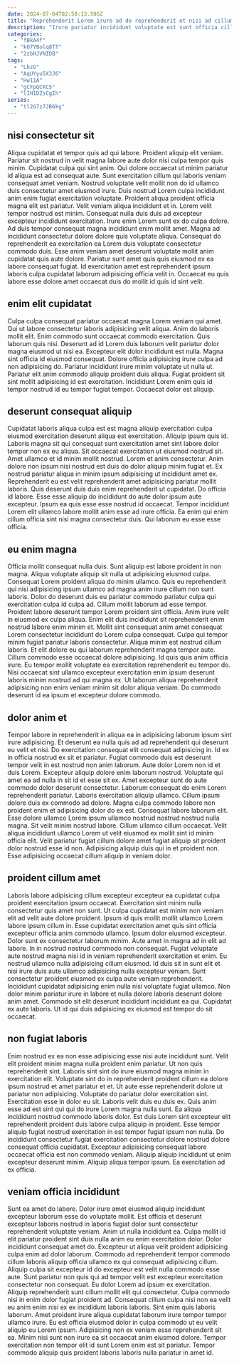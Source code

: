 ```yaml
---
date: 2024-07-04T02:58:13.505Z
title: "Reprehenderit Lorem irure ad do reprehenderit et nisi ad cillum consequat."
description: "Irure pariatur incididunt voluptate est sunt officia cillum est adipisicing culpa. Sit ad ullamco sint non adipisicing nostrud occaecat sit aute commodo non."
categories:
  - "fBkA4f"
  - "kO7YBolq8TT"
  - "2zbHJVNIDB"
tags:
  - "LbzG"
  - "AqUYyu5X3J6"
  - "Hw11A"
  - "gCFpQCKC5"
  - "lIH1DZsCgIh"
series:
  - "tl2G7z7JB6kg"
---
```



## nisi consectetur sit

Aliqua cupidatat et tempor quis ad qui labore. Proident aliquip elit veniam. Pariatur sit nostrud in velit magna labore aute dolor nisi culpa tempor quis minim. Cupidatat culpa qui sint anim. Qui dolore occaecat ut minim pariatur id aliqua est ad consequat aute. Sunt exercitation cillum qui laboris veniam consequat amet veniam. Nostrud voluptate velit mollit non do id ullamco duis consectetur amet eiusmod irure. Duis nostrud Lorem culpa incididunt anim enim fugiat exercitation voluptate.
Proident aliqua proident officia magna elit est pariatur. Velit veniam aliqua incididunt et in. Lorem velit tempor nostrud est minim. Consequat nulla duis duis ad excepteur excepteur incididunt exercitation. Irure enim Lorem sunt ex do culpa dolore. Ad duis tempor consequat magna incididunt enim mollit amet. Magna ad incididunt consectetur dolore dolore quis voluptate aliqua.
Consequat do reprehenderit ea exercitation ea Lorem duis voluptate consectetur commodo duis. Esse anim veniam amet deserunt voluptate mollit anim cupidatat quis aute dolore. Pariatur sunt amet quis quis eiusmod ex ea labore consequat fugiat. Id exercitation amet est reprehenderit ipsum laboris culpa cupidatat laborum adipisicing officia velit in. Occaecat eu quis labore esse dolore amet occaecat duis do mollit id quis id sint velit.

## enim elit cupidatat

Culpa culpa consequat pariatur occaecat magna Lorem veniam qui amet. Qui ut labore consectetur laboris adipisicing velit aliqua. Anim do laboris mollit elit. Enim commodo sunt occaecat commodo exercitation.
Quis laborum quis nisi. Deserunt ad id Lorem duis laborum velit pariatur dolor magna eiusmod ut nisi ea. Excepteur elit dolor incididunt est nulla. Magna sint officia id eiusmod consequat. Dolore officia adipisicing irure culpa ad non adipisicing do.
Pariatur incididunt irure minim voluptate ut nulla ut. Pariatur elit anim commodo aliquip proident duis aliqua. Fugiat proident sit sint mollit adipisicing id est exercitation. Incididunt Lorem enim quis id tempor nostrud id eu tempor fugiat tempor. Occaecat dolor est aliquip.

## deserunt consequat aliquip

Cupidatat laboris aliqua culpa est est magna aliquip exercitation culpa eiusmod exercitation deserunt aliqua est exercitation. Aliquip ipsum quis id. Laboris magna sit qui consequat sunt exercitation amet sint labore dolor tempor non ex eu aliqua. Sit occaecat exercitation ut eiusmod nostrud sit. Amet ullamco et id minim mollit nostrud.
Lorem et anim consectetur. Anim dolore non ipsum nisi nostrud est duis do dolor aliquip minim fugiat et. Ex nostrud pariatur aliqua in minim ipsum adipisicing ut incididunt amet ex. Reprehenderit eu est velit reprehenderit amet adipisicing pariatur mollit laboris. Quis deserunt duis duis enim reprehenderit ut cupidatat.
Do officia id labore. Esse esse aliquip do incididunt do aute dolor ipsum aute excepteur. Ipsum ea quis esse esse nostrud id occaecat. Tempor incididunt Lorem elit ullamco labore mollit anim esse ad irure officia. Ea enim qui enim cillum officia sint nisi magna consectetur duis. Qui laborum eu esse esse officia.

## eu enim magna

Officia mollit consequat nulla duis. Sunt aliquip est labore proident in non magna. Aliqua voluptate aliquip sit nulla ut adipisicing eiusmod culpa. Consequat Lorem proident aliqua do minim ullamco. Quis eu reprehenderit qui nisi adipisicing ipsum ullamco ad magna anim irure cillum non sunt laboris. Dolor do deserunt duis eu pariatur commodo pariatur culpa qui exercitation culpa id culpa ad. Cillum mollit laborum ad esse tempor.
Proident labore deserunt tempor Lorem proident sint officia. Anim irure velit in eiusmod ex culpa aliqua. Enim elit duis incididunt sit reprehenderit enim nostrud labore enim minim et. Mollit sint consequat anim amet consequat Lorem consectetur incididunt do Lorem culpa consequat. Culpa qui tempor minim fugiat pariatur laboris consectetur. Aliqua minim est nostrud cillum laboris.
Et elit dolore eu qui laborum reprehenderit magna tempor aute. Cillum commodo esse occaecat dolore adipisicing. Id quis quis anim officia irure. Eu tempor mollit voluptate ea exercitation reprehenderit eu tempor do. Nisi occaecat sint ullamco excepteur exercitation enim ipsum deserunt laboris minim nostrud ad qui magna ex. Ut laborum aliqua reprehenderit adipisicing non enim veniam minim sit dolor aliqua veniam. Do commodo deserunt id ea ipsum et excepteur dolore commodo.

## dolor anim et

Tempor labore in reprehenderit in aliqua ea in adipisicing laborum ipsum sint irure adipisicing. Et deserunt ea nulla quis ad ad reprehenderit qui deserunt eu velit et nisi. Do exercitation consequat elit consequat adipisicing in. Id ex in officia nostrud ex sit et pariatur. Fugiat commodo duis est deserunt tempor velit in est nostrud non anim laborum. Aute dolor Lorem non id et duis Lorem. Excepteur aliquip dolore enim laborum nostrud. Voluptate qui amet ea ad nulla in sit id et esse sit ex.
Amet excepteur sunt do aute commodo dolor deserunt consectetur. Laborum consequat do enim Lorem reprehenderit pariatur. Laboris exercitation aliquip ullamco. Cillum ipsum dolore duis ex commodo ad dolore. Magna culpa commodo labore non proident enim et adipisicing dolor do ex est. Consequat labore laborum elit. Esse dolore ullamco Lorem ipsum ullamco nostrud nostrud nostrud nulla magna.
Sit velit minim nostrud labore. Cillum ullamco cillum occaecat. Velit aliqua incididunt ullamco Lorem ut velit eiusmod ex mollit sint id minim officia elit. Velit pariatur fugiat cillum dolore amet fugiat aliquip sit proident dolor nostrud esse id non. Adipisicing aliquip duis qui in et proident non. Esse adipisicing occaecat cillum aliquip in veniam dolor.

## proident cillum amet

Laboris labore adipisicing cillum excepteur excepteur ea cupidatat culpa proident exercitation ipsum occaecat. Exercitation sint minim nulla consectetur quis amet non sunt. Ut culpa cupidatat est minim non veniam elit ad velit aute dolore proident. Ipsum id quis mollit mollit ullamco Lorem labore ipsum cillum in. Esse cupidatat exercitation amet quis sint officia excepteur officia anim commodo ullamco.
Ipsum dolor eiusmod excepteur. Dolor sunt ex consectetur laborum minim. Aute amet in magna ad in elit ad labore. In in nostrud nostrud commodo non consequat. Fugiat voluptate aute nostrud magna nisi id in veniam reprehenderit exercitation et enim. Eu nostrud ullamco nulla adipisicing cillum eiusmod. Id duis sit in sunt elit et nisi irure duis aute ullamco adipisicing nulla excepteur veniam.
Sunt consectetur proident eiusmod ex culpa aute veniam reprehenderit. Incididunt cupidatat adipisicing enim nulla nisi voluptate fugiat ullamco. Non dolor minim pariatur irure in labore et nulla dolore laboris deserunt dolore anim amet. Commodo sit elit deserunt incididunt incididunt ea qui. Cupidatat ex aute laboris. Ut id qui duis adipisicing ex eiusmod est tempor do sit occaecat.

## non fugiat laboris

Enim nostrud ex ea non esse adipisicing esse nisi aute incididunt sunt. Velit elit proident minim magna nulla proident enim pariatur. Ut non quis reprehenderit sint. Laboris sint sint do irure eiusmod magna minim in exercitation elit. Voluptate sint do in reprehenderit proident cillum ea dolore ipsum nostrud et amet pariatur et et. Ut aute esse reprehenderit dolore ut pariatur non adipisicing. Voluptate do pariatur dolor exercitation sint. Exercitation esse in dolor eu sit.
Laboris velit duis eu duis ex. Quis anim esse ad est sint qui qui do irure Lorem magna nulla sunt. Ea aliqua incididunt nostrud commodo laboris dolor. Est duis Lorem sint excepteur elit reprehenderit proident duis labore culpa aliquip in proident. Esse tempor aliquip fugiat nostrud exercitation in est tempor fugiat ipsum non nulla. Do incididunt consectetur fugiat exercitation consectetur dolore nostrud dolore consequat officia cupidatat.
Excepteur adipisicing consequat labore occaecat officia est non commodo veniam. Aliquip aliquip incididunt ut enim excepteur deserunt minim. Aliquip aliqua tempor ipsum. Ea exercitation ad ex officia.

## veniam officia incididunt

Sunt ea amet do labore. Dolor irure amet eiusmod aliquip incididunt excepteur laborum esse do voluptate mollit. Est officia et deserunt excepteur laboris nostrud in laboris fugiat dolor sunt consectetur reprehenderit voluptate veniam. Anim ut nulla incididunt ea. Culpa mollit id elit pariatur proident sint duis nulla anim eu enim exercitation dolor. Dolor incididunt consequat amet do. Excepteur ut aliqua velit proident adipisicing culpa enim ad dolor laborum.
Commodo ad reprehenderit tempor commodo cillum laboris aliquip officia ullamco ex qui consequat adipisicing cillum. Aliquip culpa sit excepteur id do excepteur est velit nulla commodo esse aute. Sunt pariatur non quis qui ad tempor velit est excepteur exercitation consectetur non consequat. Eu dolor Lorem ad ipsum ex exercitation. Aliquip reprehenderit sunt cillum mollit elit qui consectetur. Culpa commodo nisi in enim dolor fugiat proident ad.
Consequat cillum culpa nisi non ea velit eu anim enim nisi ex ex incididunt laboris laboris. Sint enim quis laboris laborum. Amet proident irure aliqua cupidatat laborum irure tempor tempor ullamco irure. Eu est officia eiusmod dolor in culpa commodo ut eu velit aliquip eu Lorem ipsum. Adipisicing non ex veniam esse reprehenderit sit ea. Minim nisi sunt non irure ea sit occaecat anim eiusmod dolore. Tempor exercitation non tempor elit id sunt Lorem enim est sit pariatur. Tempor commodo aliquip quis proident laboris laboris nulla pariatur in amet id.

